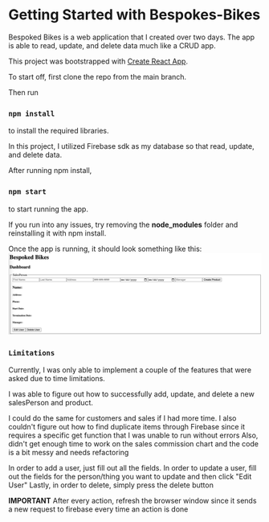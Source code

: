 # Getting Started with Bespokes-Bikes

Bespoked Bikes is a web application that I created over two days. The app is able to read, update, and delete data much like a CRUD app.

This project was bootstrapped with [Create React App](https://github.com/facebook/create-react-app).

To start off, first clone the repo from the main branch. 

Then run
### `npm install`

to install the required libraries. 

In this project, I utilized Firebase sdk as my database so that read, update, and delete data. 

After running npm install, 

### `npm start`

to start running the app.

If you run into any issues, try removing the **node_modules** folder and reinstalling it with npm install.

Once the app is running, it should look something like this:
![Dashboard](dashboard.png)

### `Limitations`
Currently, I was only able to implement a couple of the features that were asked due to time limitations.

I was able to figure out how to successfully add, update, and delete a new salesPerson and product. 

I could do the same for customers and sales if I had more time. 
I also couldn't figure out how to find duplicate items through Firebase since it requires a specific get function that I was unable to run without errors
Also, didn't get enough time to work on the sales commission chart and the code is a bit messy and needs refactoring

In order to add a user, just fill out all the fields.
In order to update a user, fill out the fields for the person/thing you want to update and then click "Edit User"
Lastly, in order to delete, simply press the delete button

**IMPORTANT** After every action, refresh the browser window since it sends a new request to firebase every time an action is done


